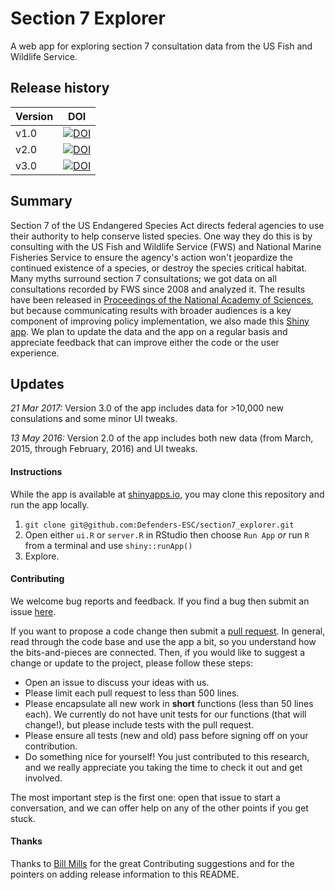 # Section 7 Explorer

A web app for exploring section 7 consultation data from the US Fish and Wildlife Service.

## Release history

Version | DOI
------- | ----
v1.0    | [![DOI](https://zenodo.org/badge/20884/Defenders-ESC/section7_explorer.svg)](https://zenodo.org/badge/latestdoi/20884/Defenders-ESC/section7_explorer)
v2.0    | [![DOI](https://zenodo.org/badge/doi/10.5281/zenodo.51408.svg)](http://dx.doi.org/10.5281/zenodo.51408)
v3.0    | [![DOI](https://zenodo.org/badge/DOI/10.5281/zenodo.437194.svg)](https://doi.org/10.5281/zenodo.437194)

## Summary

Section 7 of the US Endangered Species Act directs federal agencies to use their authority to help conserve listed species. One way they do this is by consulting with the US Fish and Wildlife Service (FWS) and National Marine Fisheries Service to ensure the agency's action won't jeopardize the continued existence of a species, or destroy the species critical habitat. Many myths surround section 7 consultations; we got data on all consultations recorded by FWS since 2008 and analyzed it. The results have been released in [Proceedings of the National Academy of Sciences](http://www.pnas.org/content/early/2015/12/01/1516938112), but because communicating results with broader audiences is a key component of improving policy implementation, we also made this [Shiny app](http://www.defenders.org/section7). We plan to update the data and the app on a regular basis and appreciate feedback that can improve either the code or the user experience.

## Updates

_21 Mar 2017:_ Version 3.0 of the app includes data for >10,000 new consulations and some minor UI tweaks.

_13 May 2016:_ Version 2.0 of the app includes both new data (from March, 2015, through February, 2016) and UI tweaks. 

#### Instructions

While the app is available at [shinyapps.io](https://defenders-esc.shinyapps.io/section7/), you may clone this repository and run the app locally.

1. `git clone git@github.com:Defenders-ESC/section7_explorer.git`
2. Open either `ui.R` or `server.R` in RStudio then choose `Run App` _or_ run `R` from a terminal and use `shiny::runApp()`
3. Explore.

#### Contributing

We welcome bug reports and feedback. If you find a bug then submit an issue [here](https://github.com/Defenders-ESC/section7_explorer/issues). 

If you want to propose a code change then submit a [pull request](https://github.com/Defenders-ESC/section7_explorer/pulls). In general, read through the code base and use the app a bit, so you understand how the bits-and-pieces are connected. Then, if you would like to suggest a change or update to the project, please follow these steps:

 - Open an issue to discuss your ideas with us.
 - Please limit each pull request to less than 500 lines.
 - Please encapsulate all new work in **short** functions (less than 50 lines each). We currently do not have unit tests for our functions (that will change!), but please include tests with the pull request.
 - Please ensure all tests (new and old) pass before signing off on your contribution.
 - Do something nice for yourself! You just contributed to this research, and we really appreciate you taking the time to check it out and get involved.

The most important step is the first one: open that issue to start a conversation, and we can offer help on any of the other points if you get stuck. 

#### Thanks

Thanks to [Bill Mills](https://github.com/BillMills) for the great Contributing suggestions and for the pointers on adding release information to this README.

